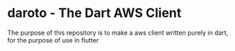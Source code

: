 # daroto - The Dart AWS Client

The purpose of this repository is to make a aws client written purely in dart, for the purpose of use in flutter